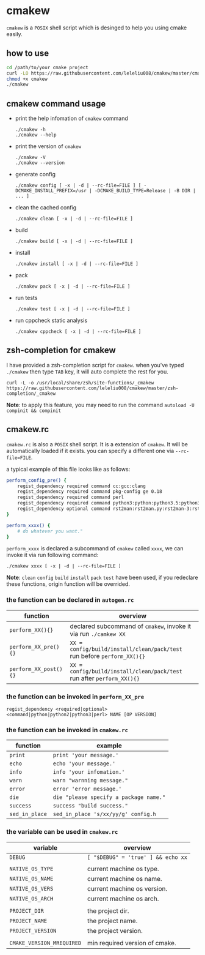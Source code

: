 # cmakew
`cmakew` is a `POSIX` shell script which is desinged to help you using cmake easily.

## how to use
```bash
cd /path/to/your cmake project
curl -LO https://raw.githubusercontent.com/leleliu008/cmakew/master/cmakew
chmod +x cmakew
./cmakew
```

## cmakew command usage
*   print the help infomation of `cmakew` command

        ./cmakew -h
        ./cmakew --help

*   print the version of `cmakew`

        ./cmakew -V
        ./cmakew --version

*   generate config

        ./cmakew config [ -x | -d | --rc-file=FILE ] [ -DCMAKE_INSTALL_PREFIX=/usr | -DCMAKE_BUILD_TYPE=Release | -B DIR | ... ]

*   clean the cached config

        ./cmakew clean [ -x | -d | --rc-file=FILE ]

*   build

        ./cmakew build [ -x | -d | --rc-file=FILE ]

*   install

        ./cmakew install [ -x | -d | --rc-file=FILE ]

*   pack

        ./cmakew pack [ -x | -d | --rc-file=FILE ]

*   run tests

        ./cmakew test [ -x | -d | --rc-file=FILE ]

*   run cppcheck static analysis

        ./cmakew cppcheck [ -x | -d | --rc-file=FILE ]

## zsh-completion for cmakew
I have provided a zsh-completion script for `cmakew`. when you've typed `./cmakew` then type `TAB` key, it will auto complete the rest for you.

```
curl -L -o /usr/local/share/zsh/site-functions/_cmakew https://raw.githubusercontent.com/leleliu008/cmakew/master/zsh-completion/_cmakew
```
**Note**: to apply this feature, you may need to run the command `autoload -U compinit && compinit`


## cmakew.rc
`cmakew.rc` is also a `POSIX` shell script. It is a extension of `cmakew`. It will be automatically loaded if it exists. you can specify a different one via `--rc-file=FILE`.

a typical example of this file looks like as follows:

```bash
perform_config_pre() {
    regist_dependency required command cc:gcc:clang
    regist_dependency required command pkg-config ge 0.18
    regist_dependency required command perl
    regist_dependency required command python3:python:python3.5:python3.6:python3.7:python3.8:python3.9 ge 3.5
    regist_dependency optional command rst2man:rst2man.py:rst2man-3:rst2man-3.6:rst2man-3.7:rst2man-3.8:rst2man-3.9
}

perform_xxxx() {
    # do whatever you want."
}
```

`perform_xxxx` is declared a subcommand of `cmakew` called `xxxx`, we can invoke it via run following command:

```
./cmakew xxxx [ -x | -d | --rc-file=FILE ]
```
**Note**: `clean` `config` `build` `install` `pack` `test` have been used, if you redeclare these functions, origin function will be overrided.

### the function can be declared in `autogen.rc`
|function|overview|
|-|-|
|`perform_XX(){}`|declared subcommand of `cmakew`, invoke it via run `./camkew XX`|
|`perform_XX_pre(){}`|`XX = config/build/install/clean/pack/test`<br>run before `perform_XX(){}`|
|`perform_XX_post(){}`|`XX = config/build/install/clean/pack/test`<br>run after `perform_XX(){}`|

### the function can be invoked in `perform_XX_pre`
```
regist_dependency <required|optional> <command|python|python2|python3|perl> NAME [OP VERSION]
```

### the function can be invoked in `cmakew.rc`
|function|example|
|-|-|
|`print`|`print 'your message.'`|
|`echo`|`echo 'your message.'`|
|`info`|`info 'your infomation.'`|
|`warn`|`warn "warnning message."`|
|`error`|`error 'error message.'`|
|`die`|`die "please specify a package name."`|
|`success`|`success "build success."`|
|`sed_in_place`|`sed_in_place 's/xx/yy/g' config.h`|

### the variable can be used in `cmakew.rc`
|variable|overview|
|-|-|
|`DEBUG`|`[ "$DEBUG" = 'true' ] && echo xx`|
|||
|`NATIVE_OS_TYPE`|current machine os type.|
|`NATIVE_OS_NAME`|current machine os name.|
|`NATIVE_OS_VERS`|current machine os version.|
|`NATIVE_OS_ARCH`|current machine os arch.|
|||
|`PROJECT_DIR`|the project dir.|
|`PROJECT_NAME`|the project name.|
|`PROJECT_VERSION`|the project version.|
|||
|`CMAKE_VERSION_MREQUIRED`|min required version of cmake.|
